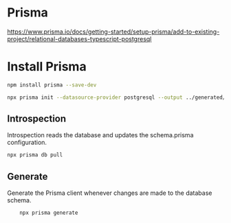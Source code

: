 # Prisma

https://www.prisma.io/docs/getting-started/setup-prisma/add-to-existing-project/relational-databases-typescript-postgresql

# Install Prisma

```sh
npm install prisma --save-dev
```

```sh
npx prisma init --datasource-provider postgresql --output ../generated/prisma
```

## Introspection

Introspection reads the database and updates the schema.prisma configuration.

```sh
npx prisma db pull
```

## Generate

Generate the Prisma client whenever changes are made to the database schema.

```sh
    npx prisma generate
```
